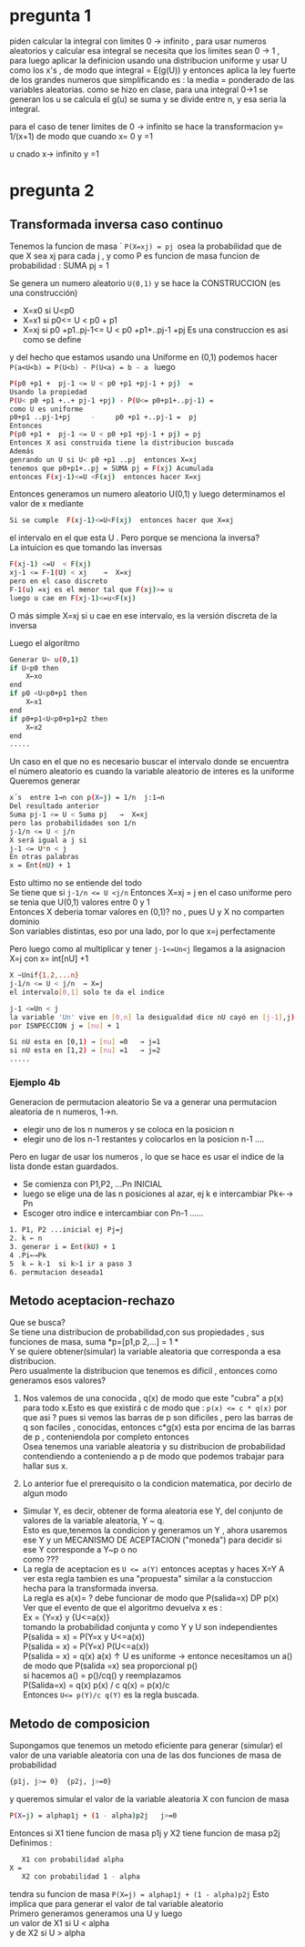 #  pregunta 1
piden calcular la integral con limites 0 → infinito , para usar numeros aleatorios y calcular esa integral se necesita que los limites sean 0 → 1 , para luego aplicar la definicion usando una distribucion uniforme y usar U como los x's , de modo que integral = E(g(U))
y entonces aplica la ley fuerte de los grandes numeros que simplificando es : la media = ponderado de las variables aleatorias.
como se hizo en clase, para una integral 0→1 se generan los u se calcula el g(u) se suma y se divide entre n, y esa seria la integral.

para el caso de tener limites de 0 → infinito se hace la transformacion y= 1/(x+1) de modo que cuando x= 0  y =1

u cnado x→ infinito  y =1


# pregunta 2

## Transformada inversa caso continuo
Tenemos la funcion de masa `
``P(X=xj) = pj ``osea la probabilidad que de que X sea xj para cada j  , y como P es funcion de masa funcion de probabilidad : SUMA pj = 1<br>

Se genera un numero aleatorio ``U(0,1)`` y se hace la CONSTRUCCION (es una construcción) <br>
-  X=x0 si U<p0
- X=x1 si p0<= U < p0 + p1
- X=xj si p0 +p1..pj-1<= U < p0 +p1+..pj-1 +pj
Es una construccion es asi como se define<br>

y del hecho que estamos usando una Uniforme en (0,1) podemos hacer ``P(a<U<b) = P(U<b) - P(U<a) = b - a ``
luego
```bash
P(p0 +p1 +  pj-1 <= U < p0 +p1 +pj-1 + pj)  = 
Usando la propiedad
P(U< p0 +p1 +..+ pj-1 +pj) - P(U<= p0+p1+..pj-1) =
como U es uniforme 
p0+p1 ..pj-1+pj     -     p0 +p1 +..pj-1 =  pj
Entonces 
P(p0 +p1 +  pj-1 <= U < p0 +p1 +pj-1 + pj) = pj 
Entonces X asi construida tiene la distribucion buscada
Además 
genrando un U si U< p0 +p1 ..pj  entonces X=xj
tenemos que p0+p1+..pj = SUMA pj = F(xj) Acumulada
entonces F(xj-1)<=U <F(xj)  entonces hacer X=xj
```
Entonces generamos un numero aleatorio U(0,1)
y luego determinamos el valor de x mediante
```bash
Si se cumple  F(xj-1)<=U<F(xj)  entonces hacer que X=xj
```
el intervalo en el que esta U . Pero porque se menciona la inversa?<br>
La intuicion es que tomando las inversas
```bash
F(xj-1) <=U  < F(xj)
xj-1 <= F-1(U) < xj    →  X=xj
pero en el caso discreto
F-1(u) =xj es el menor tal que F(xj)>= u
luego u cae en F(xj-1)<=u<F(xj)
```
O más simple X=xj si u cae en ese intervalo, es la versión discreta de la inversa<br>

Luego el algoritmo
```bash
Generar U~ u(0,1)
if U<p0 then 
    X←xo
end
if p0 <U<p0+p1 then
    X←x1
end
if p0+p1<U<p0+p1+p2 then
    X←x2
end
.....
```
Un caso en el que no es necesario buscar el intervalo donde se encuentra el número aleatorio es cuando la variable aleatorio de interes es la uniforme<br>
Queremos generar 
```bash
x´s  entre 1→n con p(X=j) = 1/n  j:1→n
Del resultado anterior 
Suma pj-1 <= U < Suma pj   →  X=xj
pero las probabilidades son 1/n
j-1/n <= U < j/n
X será igual a j si 
j-1 <= U*n < j
En otras palabras 
x = Ent(nU) + 1  
```

Esto ultimo no se entiende del todo <br>
Se tiene que si ``j-1/n <= U <j/n``   Entonces X=xj  = j en el caso uniforme 
pero se tenia que U(0,1) valores entre 0 y 1<br>
Entonces X deberia tomar valores en (0,1)? no , pues U y X no comparten dominio<br>
Son variables distintas, eso por una lado, por lo que x=j  perfectamente<br>

Pero luego como al multiplicar y tener ``j-1<=Un<j`` llegamos a la asignacion X=j con x= int[nU] +1<br>

```bash
X ~Unif{1,2,...n}
j-1/n <= U < j/n  → X=j
el intervalo[0,1] solo te da el indice 

j-1 <=Un < j
la variable 'Un' vive en [0,n] la desigualdad dice nU cayó en [j-1],j)
por ISNPECCION j = [nu] + 1 

Si nU esta en [0,1) → [nu] =0   → j=1
si nU esta en [1,2) → [nu] =1   → j=2
.....
```
### Ejemplo 4b
Generacion de permutacion aleatorio
Se va a generar una permutacion aleatoria de n numeros, 1→n. <br>
- elegir uno de los n numeros y se coloca en la posicion n
- elegir uno de los n-1 restantes y colocarlos en la posicion n-1 
....

Pero en lugar de usar los numeros , lo que se hace es usar el indice de la lista donde estan guardados.<br>

- Se comienza con P1,P2, ...Pn INICIAL
- luego se elige una de las n posiciones al azar, ej k e intercambiar Pk←→ Pn <br>
- Escoger otro indice e intercambiar con Pn-1
......

```bash
1. P1, P2 ...inicial ej Pj=j
2. k ← n
3. generar i = Ent(kU) + 1
4 .Pi←→Pk
5  k ← k-1  si k>1 ir a paso 3
6. permutacion deseada1 
```



## Metodo aceptacion-rechazo
Que se busca?<br>
Se tiene una distribucion de probabilidad,con sus propiedades , sus funciones de masa, suma *p=[p1,p 2,...] = 1 * <br>
Y se quiere  obtener(simular) la variable aleatoria que corresponda a esa distribucion.<br>
Pero usualmente la distribucion que tenemos es dificil , entonces como generamos esos valores?

1. Nos valemos de una conocida , q(x) de modo que este "cubra" a p(x) para todo x.Esto es que existirá c de modo que : ``p(x) <= c * q(x)``  por que asi ?
pues si vemos las barras de p son dificiles , pero las barras de q son faciles , conocidas, entonces c*g(x) esta por encima de las barras de p , conteniendola por completo entonces<br>
Osea tenemos una variable aleatoria y su distribucion de probabilidad contendiendo a conteniendo a p de modo que podemos trabajar para hallar sus x.

2. Lo anterior fue el prerequisito  o la condicion matematica, por decirlo de algun modo 
- Simular Y, es decir, obtener de forma aleatoria ese Y, del conjunto de valores de la variable aleatoria, Y ~ q.<br>
Esto es que,tenemos la condicion y generamos un Y , ahora usaremos ese Y y un MECANISMO DE ACEPTACION ("moneda") para decidir si ese Y corresponde a Y~p  o no<br>
como ??? <br>
-  La regla de aceptacion es ``U <= a(Y)`` entonces aceptas y haces X=Y
A ver esta regla tambien es una "propuesta" similar a la constuccion hecha para la transformada inversa.<br>
La regla es a(x)= ?  debe funcionar de modo que P(salida=x) DP p(x)<br>
Ver que el evento de que el algoritmo devuelva x es :<br>
Ex = {Y=x} y {U<=a(x)}<br>
tomando la probabilidad conjunta y como  Y y U son independientes<br>
P(salida = x) = P(Y=x y U<=a(x))<br> 
P(salida = x) = P(Y=x) P(U<=a(x))<br>
P(salida = x) = q(x) a(x)   ↑ U es uniforme
→ entonce necesitamos un a() de modo que P(salida =x) sea proporcional p()<br>
si hacemos a() = p()/cq() y reemplazamos<br>
P(Salida=x) = q(x) p(x) / c q(x)
            = p(x)/c <br>
Entonces ``U<= p(Y)/c q(Y)`` es la regla buscada.




## Metodo de composicion
Supongamos que tenemos un metodo eficiente para generar (simular) el valor de una variable aleatoria con una de las dos funciones de masa de probabilidad 
```bash
{p1j, j>= 0}  {p2j, j>=0}
```
y queremos simular el valor de la variable aleatoria X con funcion de masa 
```bash
P(X=j) = alphap1j + (1 - alpha)p2j   j>=0
```
Entonces si X1 tiene funcion de masa p1j y X2 tiene funcion de masa p2j<br>
Definimos :
```bash
   X1 con probabilidad alpha
X =
   X2 con probabilidad 1 - alpha
```
tendra su funcion de masa ``P(X=j) = alphap1j + (1 - alpha)p2j``
Esto implica que para generar el valor de tal variable aleatorio<br>
Primero generamos generamos una U y luego <br>
un valor de X1 si U < alpha <br>
y de X2 si U > alpha
